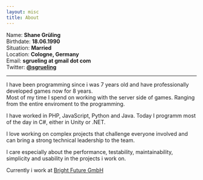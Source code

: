```yaml
---
layout: misc
title: About
---
```


Name: __Shane Grüling__  
Birthdate: __18.06.1990__  
Situation: __Married__  
Location: __Cologne, Germany__  
Email: __sgrueling at gmail dot com__  
Twitter: __[@sgrueling](https://twitter.com/sgrueling)__  

---

I have been programming since i was 7 years old and have professionally developed games now for 8 years.  
Most of my time I spend on working with the server side of games. Ranging from the entire enviroment to the programming.

I have worked in PHP, JavaScript, Python and Java. Today I programm most of the day in C#, either in Unity or .NET.

I love working on complex projects that challenge everyone involved and can bring a strong technical leadership to the team.

I care especially about the performance, testability, maintainability, simplicity and usability in the projects i work on.

Currently i work at [Bright Future GmbH](https://www.brightfuture.de)